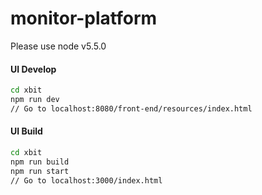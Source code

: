 # monitor-platform
Please use node v5.5.0

#### UI Develop
```sh
cd xbit
npm run dev
// Go to localhost:8080/front-end/resources/index.html
```
#### UI Build
```sh
cd xbit
npm run build
npm run start
// Go to localhost:3000/index.html
```
